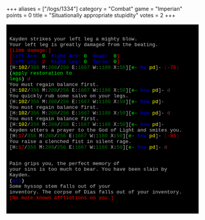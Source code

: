+++
aliases = ["/logs/1334"]
category = "Combat"
game = "Imperian"
points = 0
title = "Situationally appropriate stupidity"
votes = 2
+++

<!-- Produced by MUSHclient v 4.43 - www.mushclient.com -->
<table border=0 cellpadding=5 bgcolor="#000000">
<tr><td>
<pre><code><font size=2 face="Courier New, FixedSys, Lucida Console, Courier New, Courier"><font color="#0">
</font><font color="#C0C0C0">Kayden strikes your left leg a mighty blow.
Your left leg is greatly damaged from the beating.
</font><font color="#FF0000">[Limb damage:]
[</font><font color="#0000FF">Left Arm: </font><font color="#00FF00">0</font><font color="#0000FF">  Right Arm: </font><font color="#00FF00">0</font><font color="#0000FF">  Head:  </font><font color="#00FF00">0</font><font color="#FF0000">]
[</font><font color="#0000FF">Left Leg: </font><font color="#FF0000">2</font><font color="#0000FF">  Right Leg: </font><font color="#00FF00">0</font><font color="#0000FF">  Torso: </font><font color="#00FF00">0</font><font color="#FF0000">]
</font><font color="#C0C0C0">[H:</font><font color="#FFFF00">102</font><font color="#C0C0C0">/</font><font color="#008000">356</font><font color="#C0C0C0"> M:</font><font color="#008000">208</font><font color="#C0C0C0">/</font><font color="#008000">256</font><font color="#C0C0C0"> E:</font><font color="#008000">1667</font><font color="#C0C0C0"> W:</font><font color="#008000">1180</font><font color="#C0C0C0"> X:</font><font color="#008000">50</font><font color="#C0C0C0">][</font><font color="#00FF00">e- </font><font color="#0000FF">hw</font><font color="#C0C0C0"> </font><font color="#FFFF00">pd</font><font color="#C0C0C0">]- </font><font color="#800000">(</font><font color="#FF0000">-75</font><font color="#800000">)</font><font color="#C0C0C0"> </font><font color="#FFFFFF">(</font><font color="#00FF00">apply restoration to 
legs</font><font color="#FFFFFF">) </font><font color="#804040">d
</font><font color="#C0C0C0">You must regain balance first.
[H:</font><font color="#FFFF00">102</font><font color="#C0C0C0">/</font><font color="#008000">356</font><font color="#C0C0C0"> M:</font><font color="#008000">208</font><font color="#C0C0C0">/</font><font color="#008000">256</font><font color="#C0C0C0"> E:</font><font color="#008000">1667</font><font color="#C0C0C0"> W:</font><font color="#008000">1180</font><font color="#C0C0C0"> X:</font><font color="#008000">50</font><font color="#C0C0C0">][</font><font color="#00FF00">e- </font><font color="#0000FF">hsw</font><font color="#C0C0C0"> </font><font color="#FFFF00">pd</font><font color="#C0C0C0">]- </font><font color="#804040">d
</font><font color="#C0C0C0">You quickly rub some salve on your legs.
[H:</font><font color="#FFFF00">102</font><font color="#C0C0C0">/</font><font color="#008000">356</font><font color="#C0C0C0"> M:</font><font color="#008000">208</font><font color="#C0C0C0">/</font><font color="#008000">256</font><font color="#C0C0C0"> E:</font><font color="#008000">1667</font><font color="#C0C0C0"> W:</font><font color="#008000">1180</font><font color="#C0C0C0"> X:</font><font color="#008000">50</font><font color="#C0C0C0">][</font><font color="#00FF00">e- </font><font color="#0000FF">hsw</font><font color="#C0C0C0"> </font><font color="#FFFF00">pd</font><font color="#C0C0C0">]- 
You must regain balance first.
[H:</font><font color="#FFFF00">102</font><font color="#C0C0C0">/</font><font color="#008000">356</font><font color="#C0C0C0"> M:</font><font color="#008000">208</font><font color="#C0C0C0">/</font><font color="#008000">256</font><font color="#C0C0C0"> E:</font><font color="#008000">1667</font><font color="#C0C0C0"> W:</font><font color="#008000">1180</font><font color="#C0C0C0"> X:</font><font color="#008000">50</font><font color="#C0C0C0">][</font><font color="#00FF00">e- </font><font color="#0000FF">hsw</font><font color="#C0C0C0"> </font><font color="#FFFF00">pd</font><font color="#C0C0C0">]- </font><font color="#804040">d
</font><font color="#C0C0C0">You must regain balance first.
[H:</font><font color="#FFFF00">102</font><font color="#C0C0C0">/</font><font color="#008000">356</font><font color="#C0C0C0"> M:</font><font color="#008000">208</font><font color="#C0C0C0">/</font><font color="#008000">256</font><font color="#C0C0C0"> E:</font><font color="#008000">1667</font><font color="#C0C0C0"> W:</font><font color="#008000">1180</font><font color="#C0C0C0"> X:</font><font color="#008000">50</font><font color="#C0C0C0">][</font><font color="#00FF00">e- </font><font color="#0000FF">hsw</font><font color="#C0C0C0"> </font><font color="#FFFF00">pd</font><font color="#C0C0C0">]- 
Kayden utters a prayer to the God of Light and smites you.
[H:</font><font color="#FF0000">17</font><font color="#C0C0C0">/</font><font color="#008000">356</font><font color="#C0C0C0"> M:</font><font color="#008000">208</font><font color="#C0C0C0">/</font><font color="#008000">256</font><font color="#C0C0C0"> E:</font><font color="#008000">1667</font><font color="#C0C0C0"> W:</font><font color="#008000">1180</font><font color="#C0C0C0"> X:</font><font color="#008000">50</font><font color="#C0C0C0">][</font><font color="#00FF00">e- </font><font color="#0000FF">hsw</font><font color="#C0C0C0"> </font><font color="#FFFF00">pd</font><font color="#C0C0C0">]- </font><font color="#800000">(</font><font color="#FF0000">-85</font><font color="#800000">)</font><font color="#C0C0C0"> 
You raise a clenched fist in silent rage.
[H:</font><font color="#FF0000">17</font><font color="#C0C0C0">/</font><font color="#008000">356</font><font color="#C0C0C0"> M:</font><font color="#008000">208</font><font color="#C0C0C0">/</font><font color="#008000">256</font><font color="#C0C0C0"> E:</font><font color="#008000">1667</font><font color="#C0C0C0"> W:</font><font color="#008000">1180</font><font color="#C0C0C0"> X:</font><font color="#008000">50</font><font color="#C0C0C0">][</font><font color="#00FF00">e- </font><font color="#0000FF">hsw</font><font color="#C0C0C0"> </font><font color="#FFFF00">pd</font><font color="#C0C0C0">]- </font><font color="#804040">d

</font><font color="#C0C0C0">Pain grips you, the perfect memory of your sins is too much to bear.
You have been slain by Kayden.</font><font color="#FFFFFF"> (</font><font color="#0000FF">all</font><font color="#FFFFFF">)
</font><font color="#C0C0C0">Some hyssop stem falls out of your inventory.
The corpse of Dias falls out of your inventory.
</font><font color="#FF0000">[No more known afflictions on you.]
</font></font></code></pre>
</td></tr></table>
